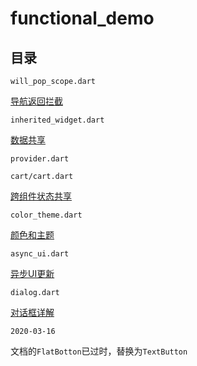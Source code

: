 # functional_demo

## 目录

`will_pop_scope.dart`

[导航返回拦截](https://book.flutterchina.club/chapter7/willpopscope.html)

`inherited_widget.dart`

[数据共享](https://book.flutterchina.club/chapter7/inherited_widget.html)

`provider.dart`

`cart/cart.dart`

[跨组件状态共享](https://book.flutterchina.club/chapter7/provider.html)

`color_theme.dart`

[颜色和主题](https://book.flutterchina.club/chapter7/theme.html)

`async_ui.dart`

[异步UI更新](https://book.flutterchina.club/chapter7/futurebuilder_and_streambuilder.html)

`dialog.dart`

[对话框详解](https://book.flutterchina.club/chapter7/dailog.html)

`2020-03-16`

文档的`FlatBotton`已过时，替换为`TextButton`
